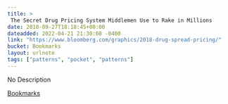 ```yaml
---
title: > 
 The Secret Drug Pricing System Middlemen Use to Rake in Millions
date: 2018-09-27T18:18:45+00:00
dateadded: 2022-04-21 21:30:08 -0400
link: "https://www.bloomberg.com/graphics/2018-drug-spread-pricing/"
bucket: Bookmarks
layout: urlnote
tags: ["patterns", "pocket", "patterns"]
--- 
```

No Description
 <!-- end excerpt --> 
<div class='bucket'><a class='internal-link' href='/buckets/bookmarks'>Bookmarks</a></div> 
